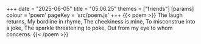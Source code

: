 +++
date = "2025-06-05"
title = "05.06.25"
themes = ["friends"]
[params]
  colour = 'poem'
  pageKey = 'src/poem.js'
+++
{{< poem >}}
The laugh returns,
My bordline in rhyme,
The cheekiness is mine,
To misconstrue into a joke,
The sparkle threatening to poke,
Out from my eye to whom concerns.
{{< /poem >}}